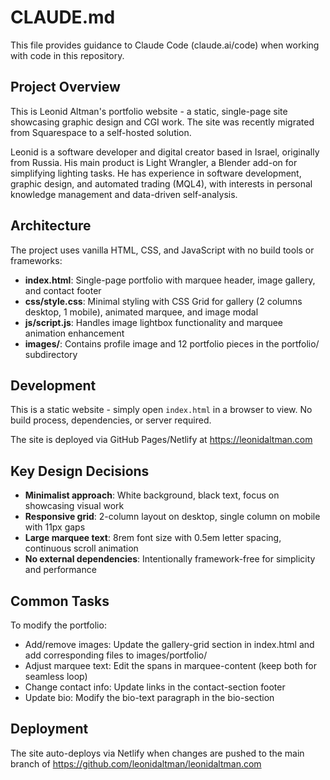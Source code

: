 # CLAUDE.md

This file provides guidance to Claude Code (claude.ai/code) when working with code in this repository.

## Project Overview

This is Leonid Altman's portfolio website - a static, single-page site showcasing graphic design and CGI work. The site was recently migrated from Squarespace to a self-hosted solution.

Leonid is a software developer and digital creator based in Israel, originally from Russia. His main product is Light Wrangler, a Blender add-on for simplifying lighting tasks. He has experience in software development, graphic design, and automated trading (MQL4), with interests in personal knowledge management and data-driven self-analysis.

## Architecture

The project uses vanilla HTML, CSS, and JavaScript with no build tools or frameworks:

- **index.html**: Single-page portfolio with marquee header, image gallery, and contact footer
- **css/style.css**: Minimal styling with CSS Grid for gallery (2 columns desktop, 1 mobile), animated marquee, and image modal
- **js/script.js**: Handles image lightbox functionality and marquee animation enhancement
- **images/**: Contains profile image and 12 portfolio pieces in the portfolio/ subdirectory

## Development

This is a static website - simply open `index.html` in a browser to view. No build process, dependencies, or server required.

The site is deployed via GitHub Pages/Netlify at https://leonidaltman.com

## Key Design Decisions

- **Minimalist approach**: White background, black text, focus on showcasing visual work
- **Responsive grid**: 2-column layout on desktop, single column on mobile with 11px gaps
- **Large marquee text**: 8rem font size with 0.5em letter spacing, continuous scroll animation
- **No external dependencies**: Intentionally framework-free for simplicity and performance

## Common Tasks

To modify the portfolio:
- Add/remove images: Update the gallery-grid section in index.html and add corresponding files to images/portfolio/
- Adjust marquee text: Edit the spans in marquee-content (keep both for seamless loop)
- Change contact info: Update links in the contact-section footer
- Update bio: Modify the bio-text paragraph in the bio-section

## Deployment

The site auto-deploys via Netlify when changes are pushed to the main branch of https://github.com/leonidaltman/leonidaltman.com